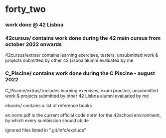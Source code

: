# forty_two
### work done @ 42 Lisboa


### 42cursus/ contains work done during the 42 main cursus from october 2022 onwards
42cursus/extras/ contains learning exercises, testers, unsubmitted work & projects submitted by other 42 Lisboa alumni evaluated by me

### C_Piscine/ contains work done during the C Piscine - august 2022
C_Piscine/extras/ includes learning exercises, exam practice, unsubmitted work & projects submitted by other 42 Lisboa alumni evaluated by me

ebooks/ contains a list of reference books

en.norm.pdf is the current official code norm for the 42school environment, by which every sumbission should abide

ignored files listed in ".git/info/exclude"
